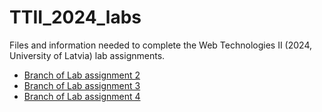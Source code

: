 # TTII_2024_labs

Files and information needed to complete the Web Technologies II (2024, University of Latvia) lab assignments.

  - [Branch of Lab assignment 2](https://github.com/rauhvargers/TTII_2024_labs/tree/Lab2)
  - [Branch of Lab assignment 3](https://github.com/rauhvargers/TTII_2024_labs/tree/Lab3)
  - [Branch of Lab assignment 4](https://github.com/rauhvargers/TTII_2024_labs/tree/lab4)
